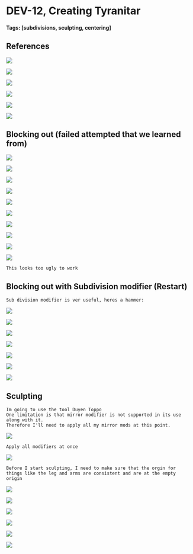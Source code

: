# DEV-12, Creating Tyranitar
#### Tags: [subdivisions, sculpting, centering]

## References

![](../images/DEV-12/DEV-12-A.png)

![](../images/DEV-12/DEV-12-A2.png)

![](../images/DEV-12/DEV-12-A3.png)

![](../images/DEV-12/DEV-12-A4.png)

![](../images/DEV-12/DEV-12-A5.png)

![](../images/DEV-12/DEV-12-B.png)

## Blocking out (failed attempted that we learned from)
![](../images/DEV-12/DEV-12-B2.png)

![](../images/DEV-12/DEV-12-B3.png)

![](../images/DEV-12/DEV-12-B4.png)

![](../images/DEV-12/DEV-12-B5.png)

![](../images/DEV-12/DEV-12-B6.png)

![](../images/DEV-12/DEV-12-B7.png)

![](../images/DEV-12/DEV-12-B8.png)

![](../images/DEV-12/DEV-12-B9.png)

![](../images/DEV-12/DEV-12-C.png)

![](../images/DEV-12/DEV-12-C2.png)

    This looks too ugly to work

## Blocking out with Subdivision modifier (Restart)

    Sub division modifier is ver useful, heres a hammer:

![](../images/DEV-12/DEV-12-D7.png)

![](../images/DEV-12/DEV-12-D.png)

![](../images/DEV-12/DEV-12-D2.png)

![](../images/DEV-12/DEV-12-D3.png)

![](../images/DEV-12/DEV-12-D4.png)

![](../images/DEV-12/DEV-12-D5.png)

![](../images/DEV-12/DEV-12-D6.png)

## Sculpting

    Im going to use the tool Duyen Toppo
    One limitation is that mirror modifier is not supported in its use along with it.
    Therefore I'll need to apply all my mirror mods at this point.

![](../images/DEV-12/DEV-12-E.png)

    Apply all modifiers at once

![](../images/DEV-12/DEV-12-E2.png)

    Before I start sculpting, I need to make sure that the orgin for things like the leg and arms are consistent and are at the empty origin

![](../images/DEV-12/DEV-12-E3.png)

![](../images/DEV-12/DEV-12-E8.png)

![](../images/DEV-12/DEV-12-E4.png)

![](../images/DEV-12/DEV-12-E5.png)

![](../images/DEV-12/DEV-12-E6.png)

![](../images/DEV-12/DEV-12-E7.png)


